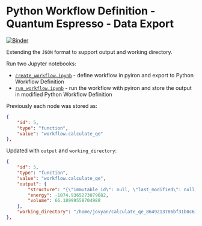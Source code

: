 # Python Workflow Definition - Quantum Espresso - Data Export
[![Binder](https://mybinder.org/badge_logo.svg)](https://mybinder.org/v2/gh/pythonworkflow/proposal-for-data-export/HEAD)

Extending the `JSON` format to support output and working directory. 

Run two Jupyter notebooks:
- [`create_workflow.ipynb`](create_workflow.ipynb) - define workflow in pyiron and export to Python Workflow Definition
- [`run_workflow.ipynb`](run_workflow.ipynb) - run the workflow with pyiron and store the output in modified Python Workflow Definition

Previously each node was stored as:
```json
{
    "id": 5,
    "type": "function",
    "value": "workflow.calculate_qe"
},
```

Updated with `output` and `working_directory`:
```json
{
    "id": 5,
    "type": "function",
    "value": "workflow.calculate_qe",
    "output": {
        "structure": "{\"immutable_id\": null, \"last_modified\": null, \"elements\": [\"Al\"], \"nelements\": 1, \"elements_ratios\": [1.0], \"chemical_formula_descriptive\": \"Al4\", \"chemical_formula_reduced\": \"Al\", \"chemical_formula_hill\": null, \"chemical_formula_anonymous\": \"A\", \"dimension_types\": [1, 1, 1], \"nperiodic_dimensions\": 3, \"lattice_vectors\": [[4.0451141729882245, 0.0, 0.0], [0.0, 4.0451141729882245, 0.0], [0.0, 0.0, 4.0451141729882245]], \"space_group_symmetry_operations_xyz\": null, \"space_group_symbol_hall\": null, \"space_group_symbol_hermann_mauguin\": null, \"space_group_symbol_hermann_mauguin_extended\": null, \"space_group_it_number\": null, \"cartesian_site_positions\": [[0.0, 0.0, 0.0], [0.0, 2.022557086494112, 2.022557086494112], [2.022557086494112, 0.0, 2.022557086494112], [2.022557086494112, 2.022557086494112, 0.0]], \"nsites\": 4, \"species\": [{\"name\": \"Al\", \"chemical_symbols\": [\"Al\"], \"concentration\": [1.0], \"mass\": null, \"original_name\": null, \"attached\": null, \"nattached\": null}], \"species_at_sites\": [\"Al\", \"Al\", \"Al\", \"Al\"], \"assemblies\": null, \"structure_features\": []}",
        "energy": -1074.9365273079682,
        "volume": 66.18999558704988
    },
    "working_directory": "/home/jovyan/calculate_qe_8649213786bf31b0c67e1cc4640b5cee_hdf5/calculate_qe_8649213786bf31b0c67e1cc4640b5cee"
},
```
